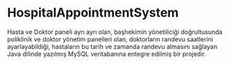 # HospitalAppointmentSystem
Hasta ve Doktor paneli ayrı ayrı olan, başhekimin yönetiliciği doğrultusunda poliklinik ve doktor yönetim panelleri olan, doktorların randevu saatlerini ayarlayabildiği, hastaların bu tarih ve zamanda randevu almasını sağlayan Java dilinde yazılmış MySQL veritabanına entegre edilmiş bir projedir.
